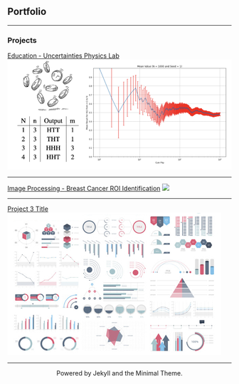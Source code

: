 ## Portfolio

---

### Projects

[Education - Uncertainties Physics Lab](education/PhysicsLabB/Uncertainties.md)
<img src="images/labB.png?raw=true"/>

---
[Image Processing - Breast Cancer ROI Identification](/pdf/Hansen_Caitlin_IEEEpaper.pdf)
<img src="images/IEEEpaper.jpg?raw=true"/>

---
[Project 3 Title](http://example.com/)
<img src="images/dummy_thumbnail.jpg?raw=true"/>



---
<center> Powered by Jekyll and the Minimal Theme.</center>




